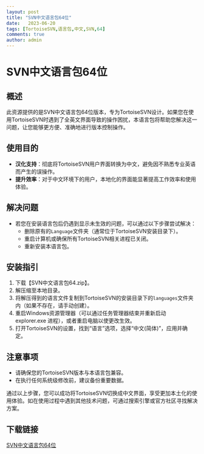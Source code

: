 ```yaml
---
layout: post
title: "SVN中文语言包64位"
date:   2023-06-20
tags: [TortoiseSVN,语言包,中文,SVN,64]
comments: true
author: admin
---
```

# SVN中文语言包64位

## 概述
此资源提供的是SVN中文语言包64位版本，专为TortoiseSVN设计。如果您在使用TortoiseSVN时遇到了全英文界面导致的操作困扰，本语言包将帮助您解决这一问题，让您能够更方便、准确地进行版本控制操作。

## 使用目的
- **汉化支持**：彻底将TortoiseSVN用户界面转换为中文，避免因不熟悉专业英语而产生的误操作。
- **提升效率**：对于中文环境下的用户，本地化的界面能显著提高工作效率和使用体验。

## 解决问题
- 若您在安装语言包后仍遇到显示未生效的问题，可以通过以下步骤尝试解决：
    - 删除原有的`Language`文件夹（通常位于TortoiseSVN安装目录下）。
    - 重启计算机或确保所有TortoiseSVN相关进程已关闭。
    - 重新安装本语言包。

## 安装指引
1. 下载【SVN中文语言包64.zip】。
2. 解压缩至本地目录。
3. 将解压得到的语言文件复制到TortoiseSVN的安装目录下的`languages`文件夹内（如果不存在，请手动创建）。
4. 重启Windows资源管理器（可以通过任务管理器结束并重新启动 explorer.exe 进程），或者重启电脑以使更改生效。
5. 打开TortoiseSVN的设置，找到“语言”选项，选择“中文(简体)”，应用并确定。

## 注意事项
- 请确保您的TortoiseSVN版本与本语言包兼容。
- 在执行任何系统级修改前，建议备份重要数据。

通过以上步骤，您可以成功将TortoiseSVN切换成中文界面，享受更加本土化的使用体验。如在使用过程中遇到其他技术问题，可通过搜索引擎或官方社区寻找解决方案。

## 下载链接

[SVN中文语言包64位](https://pan.quark.cn/s/0c925026c899)